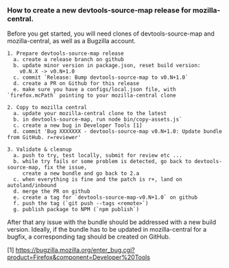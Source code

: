 ### How to create a new devtools-source-map release for mozilla-central.

Before you get started, you will need clones of devtools-source-map and
mozilla-central, as well as a Bugzilla account.

```
1. Prepare devtools-source-map release
  a. create a release branch on github
  b. update minor version in package.json, reset build version:
    v0.N.X -> v0.N+1.0
  c. commit `Release: Bump devtools-source-map to v0.N+1.0`
  d. create a PR on Github for this release
  e. make sure you have a configs/local.json file, with `firefox.mcPath` pointing to your mozilla-central clone

2. Copy to mozilla central
  a. update your mozilla-central clone to the latest
  b. in devtools-source-map, run node bin/copy-assets.js`
  c. create a new bug in Developer Tools [1]
  d. commit 'Bug XXXXXXX - devtools-source-map v0.N+1.0: Update bundle from GitHub. r=reviewer'

3. Validate & cleanup
  a. push to try, test locally, submit for review etc ...
  b. while try fails or some problem is detected, go back to devtools-source-map, fix the issue,
     create a new bundle and go back to 2.a
  c. when everything is fine and the patch is r+, land on autoland/inbound
  d. merge the PR on github
  e. create a tag for `devtools-source-map-v0.N+1.0` on github
  f. push the tag (`git push --tags <remote>`)
  g. publish package to NPM (`npm publish`)
```

After that any issue with the bundle should be addressed with a new build version.
Ideally, if the bundle has to be updated in mozilla-central for a bugfix, a corresponding
tag should be created on GitHub.

[1] https://bugzilla.mozilla.org/enter_bug.cgi?product=Firefox&component=Developer%20Tools
